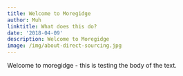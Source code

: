 ```yaml
---
title: Welcome to Moregidge
author: Muh
linktitle: What does this do?
date: '2018-04-09'
description: Welcome to Moregidge
image: /img/about-direct-sourcing.jpg
---
```

Welcome to moregidge - this is testing the body of the text.
